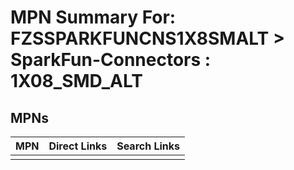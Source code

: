 



# MPN Summary For: FZSSPARKFUNCNS1X8SMALT > SparkFun-Connectors : 1X08_SMD_ALT

## MPNs
  

|MPN|Direct Links|Search Links|
| :--- | :--- | :--- |
||||
